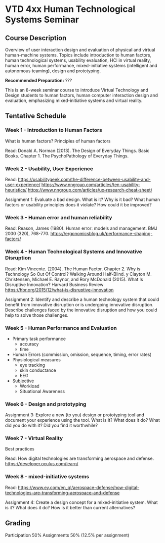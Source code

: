 # VTD 4xx Human Technological Systems Seminar

## Course Description

Overview of user interaction design and evaluation of physical and virtual human-machine systems. Topics include introduction to human factors, human technological systems, usability evaluation, HCI in virtual reality, human error, human performance,  mixed-initiative systems (intelligent and autonomous teaming), design and prototyping.

**Recommended Preparation:** ???

This is an 8-week seminar course to introduce Virtual Technology and Design students to human factors, human computer interaction design and evaluation, emphasizing mixed-initiative systems and virtual reality.

## Tentative Schedule

### Week 1 - Introduction to Human Factors
What is human factors?
Principles of human factors

Read: Donald A. Norman (2013). The Design of Everyday Things. Basic Books. Chapter 1. The PsychoPathology of Everyday Things.

### Week 2 - Usability, User Experience

Read: 
https://usabilitygeek.com/the-difference-between-usability-and-user-experience/
https://www.nngroup.com/articles/ten-usability-heuristics/
https://www.nngroup.com/articles/ux-research-cheat-sheet/

Assignment 1: Evaluate a bad design. What is it? Why is it bad? What human factors or usability principles does it violate? How could it be improved?

### Week 3 - Human error and human reliability

Read: Reason, James (1980). Human error: models and management. BMJ 2000 (320), 768-770.
https://ergonomicsblog.uk/performance-shaping-factors/

### Week 4 - Human Technological Systems and Innovative Disruption

Read: Kim Vincente. (2004). The Human Factor. Chapter 2. Why is Technology So Out Of Control? Walking Around Half-Blind.
y Clayton M. Christensen, Michael E. Raynor, and Rory McDonald (2015). What Is Disruptive Innovation? Harvard Business Review
https://hbr.org/2015/12/what-is-disruptive-innovation

Assignment 2: Identify and describe a human technology system that could benefit from innovative disruption or is undergoing innovative disruption. Describe challenges faced by the innovative disruption and how you could help to solve those challenges. 

### Week 5 - Human Performance and Evaluation
 - Primary task performance
   - accuracy
   - time
 - Human Errors (commission, omission, sequence, timing, error rates)
 - Physiological measures
   - eye tracking
   - skin conductance
   - EEG 
 - Subjective
   - Workload
   - Situational Awareness

### Week 6 - Design and prototyping

Assignment 3: Explore a new (to you) design or prototyping tool and document your experience using the tool. What is it? What does it do? What did you do with it? Did you find it worthwhile?

### Week 7 -  Virtual Reality

Best practices

Read: How digital technologies are transforming aerospace and defense. https://developer.oculus.com/learn/

### Week 8 - mixed-initiative systems

Read: https://www.ey.com/en_gl/aerospace-defense/how-digital-technologies-are-transforming-aerospace-and-defense

Assignment 4: Create a design concept for a mixed-initiative system. What is it? What does it do? How is it better than current alternatives?


## Grading

Participation 50%
Assignments 50% (12.5% per assignment)
